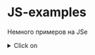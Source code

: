 # JS-examples

Немного примеров на JSe

<details>
  <summary>Click on</summary>

Any folded content here. It requires an empty line just above it.

</details>


